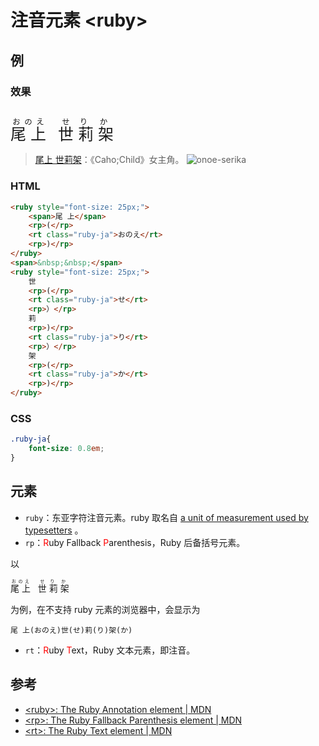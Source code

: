 # 注音元素 &lt;ruby&gt;

## 例

### 效果

<br>

<ruby style="font-size: 25px;">
    <span>尾 上</span>
    <rp>(</rp>
    <rt class="ruby-ja">おのえ</rt>
    <rp>)</rp>
</ruby>
<span>&nbsp;&nbsp;</span>
<ruby style="font-size: 25px;">
    世
    <rp>(</rp>
    <rt class="ruby-ja">せ</rt>
    <rp>）</rp>
    莉
    <rp>)</rp>
    <rt class="ruby-ja">り</rt>
    <rp>）</rp>
    架
    <rp>(</rp>
    <rt class="ruby-ja">か</rt>
    <rp>)</rp>
</ruby>

> [尾上 世莉架](https://zh.moegirl.org.cn/%E5%B0%BE%E4%B8%8A%E4%B8%96%E8%8E%89%E6%9E%B6)：《Caho;Child》女主角。
> ![onoe-serika](http://chaoschild.jp/origin/images/chara_serika.png)

### HTML

```html
<ruby style="font-size: 25px;">
    <span>尾 上</span>
    <rp>(</rp>
    <rt class="ruby-ja">おのえ</rt>
    <rp>)</rp>
</ruby>
<span>&nbsp;&nbsp;</span>
<ruby style="font-size: 25px;">
    世
    <rp>(</rp>
    <rt class="ruby-ja">せ</rt>
    <rp>）</rp>
    莉
    <rp>)</rp>
    <rt class="ruby-ja">り</rt>
    <rp>）</rp>
    架
    <rp>(</rp>
    <rt class="ruby-ja">か</rt>
    <rp>)</rp>
</ruby>
```

### CSS

```css
.ruby-ja{
    font-size: 0.8em;
}
```

## 元素

- `ruby`：东亚字符注音元素。ruby 取名自 [a unit of measurement used by typesetters](https://en.wikipedia.org/wiki/Agate_(typography)) 。
- `rp`：<span style="color:red">R</span>uby Fallback <span style="color:red">P</span>arenthesis，Ruby 后备括号元素。

以

<ruby>
    <span>尾 上</span>
    <rp>（</rp>
    <rt class="ruby-ja">おのえ</rt>
    <rp>）</rp>
</ruby>
<span>&nbsp;</span>
<ruby>
    世
    <rp>（</rp>
    <rt class="ruby-ja">せ</rt>
    <rp>）</rp>
    莉
    <rp>（</rp>
    <rt class="ruby-ja">り</rt>
    <rp>）</rp>
    架
    <rp>（</rp>
    <rt class="ruby-ja">か</rt>
    <rp>）</rp>
</ruby>

为例，在不支持 ruby 元素的浏览器中，会显示为

```
尾 上(おのえ)世(せ)莉(り)架(か)
```

- `rt`：<span style="color:red">R</span>uby <span style="color:red">T</span>ext，Ruby 文本元素，即注音。

## 参考

- [&lt;ruby&gt;: The Ruby Annotation element | MDN](https://developer.mozilla.org/en-US/docs/Web/HTML/Element/ruby)
- [&lt;rp&gt;: The Ruby Fallback Parenthesis element | MDN](https://developer.mozilla.org/en-US/docs/Web/HTML/Element/rp)
- [&lt;rt&gt;: The Ruby Text element | MDN](https://developer.mozilla.org/en-US/docs/Web/HTML/Element/rt)
